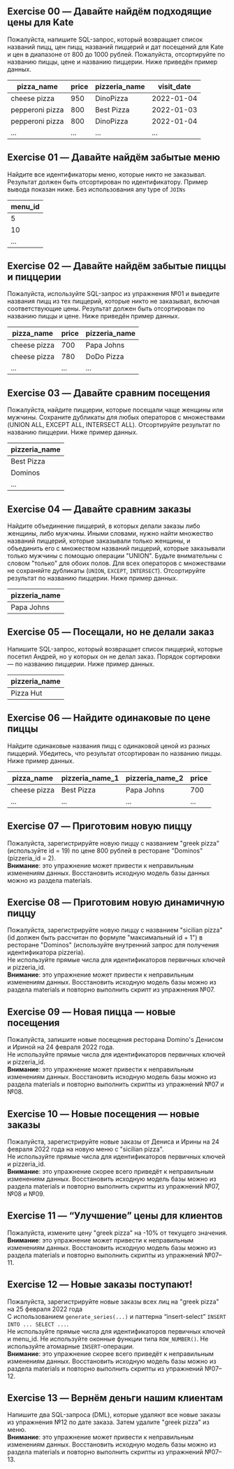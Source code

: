 ## Exercise 00 — Давайте найдём подходящие цены для Kate
Пожалуйста, напишите SQL-запрос, который возвращает список названий пицц, цен пицц, названий пиццерий и дат посещений для Kate и цен в диапазоне от 800 до 1000 рублей. Пожалуйста, отсортируйте по названию пиццы, цене и названию пиццерии. Ниже приведён пример данных.

| pizza_name | price | pizzeria_name | visit_date |
| ------ | ------ | ------ | ------ |
| cheese pizza | 950 | DinoPizza | 2022-01-04 |
| pepperoni pizza | 800 | Best Pizza | 2022-01-03 |
| pepperoni pizza | 800 | DinoPizza | 2022-01-04 |
| ... | ... | ... | ... |

## Exercise 01 — Давайте найдём забытые меню
Найдите все идентификаторы меню, которые никто не заказывал. Результат должен быть отсортирован по идентификатору. Пример вывода показан ниже.
Без использования any type of `JOINs`

| menu_id |
| ------ |
| 5 |
| 10 |
| ... |

## Exercise 02 — Давайте найдём забытые пиццы и пиццерии
Пожалуйста, используйте SQL-запрос из упражнения №01 и выведите названия пицц из тех пиццерий, которые никто не заказывал, включая соответствующие цены. Результат должен быть отсортирован по названию пиццы и цене. Ниже приведён пример данных.

| pizza_name | price | pizzeria_name |
| ------ | ------ | ------ |
| cheese pizza | 700 | Papa Johns |
| cheese pizza | 780 | DoDo Pizza |
| ... | ... | ... |

## Exercise 03 — Давайте сравним посещения
Пожалуйста, найдите пиццерии, которые посещали чаще женщины или мужчины. Сохраните дубликаты для любых операторов с множествами (UNION ALL, EXCEPT ALL, INTERSECT ALL). Отсортируйте результат по названию пиццерии. Ниже пример данных.

| pizzeria_name | 
| ------ | 
| Best Pizza | 
| Dominos |
| ... |

## Exercise 04 — Давайте сравним заказы
Найдите объединение пиццерий, в которых делали заказы либо женщины, либо мужчины. Иными словами, нужно найти множество названий пиццерий, которые заказывали только женщины, и объединить его с множеством названий пиццерий, которые заказывали только мужчины с помощью операции "UNION". Будьте внимательны с словом "только" для обоих полов. Для всех операторов с множествами не сохраняйте дубликаты (`UNION`, `EXCEPT`, `INTERSECT`). Отсортируйте результат по названию пиццерии. Ниже пример данных.

| pizzeria_name | 
| ------ | 
| Papa Johns |

## Exercise 05 — Посещали, но не делали заказ
Напишите SQL-запрос, который возвращает список пиццерий, которые посетил Андрей, но у которых он не делал заказ. Порядок сортировки — по названию пиццерии. Ниже пример данных.

| pizzeria_name | 
| ------ | 
| Pizza Hut |

## Exercise 06 — Найдите одинаковые по цене пиццы
Найдите одинаковые названия пицц с одинаковой ценой из разных пиццерий. Убедитесь, что результат отсортирован по названию пиццы. Ниже пример данных.

| pizza_name | pizzeria_name_1 | pizzeria_name_2 | price |
| ------ | ------ | ------ | ------ |
| cheese pizza | Best Pizza | Papa Johns | 700 |
| ... | ... | ... | ... |

## Exercise 07 — Приготовим новую пиццу
Пожалуйста, зарегистрируйте новую пиццу с названием "greek pizza" (используйте id = 19) по цене 800 рублей в ресторане "Dominos" (pizzeria_id = 2).  
**Внимание**: это упражнение может привести к неправильным изменениям данных. Восстановить исходную модель базы данных можно из раздела materials.

## Exercise 08 — Приготовим новую динамичную пиццу
Пожалуйста, зарегистрируйте новую пиццу с названием "sicilian pizza" (id должен быть рассчитан по формуле "максимальный id + 1") в ресторане "Dominos" (используйте внутренний запрос для получения идентификатора pizzeria).  
Не используйте прямые числа для идентификаторов первичных ключей и pizzeria_id.  
**Внимание**: это упражнение может привести к неправильным изменениям данных. Восстановить исходную модель базы можно из раздела materials и повторно выполнить скрипт из упражнения №07.

## Exercise 09 — Новая пицца — новые посещения
Пожалуйста, запишите новые посещения ресторана Domino's Денисом и Ириной на 24 февраля 2022 года.  
Не используйте прямые числа для идентификаторов первичных ключей и pizzeria_id.  
**Внимание**: это упражнение может привести к неправильным изменениям данных. Восстановить исходную модель базы можно из раздела materials и повторно выполнить скрипты из упражнений №07 и №08.

## Exercise 10 — Новые посещения — новые заказы
Пожалуйста, зарегистрируйте новые заказы от Дениса и Ирины на 24 февраля 2022 года на новую меню с "sicilian pizza".  
Не используйте прямые числа для идентификаторов первичных ключей и pizzeria_id.  
**Внимание**: это упражнение скорее всего приведёт к неправильным изменениям данных. Восстановить исходную модель базы можно из раздела materials и повторно выполнить скрипты из упражнений №07, №08 и №09.

## Exercise 11 — “Улучшение” цены для клиентов
Пожалуйста, измените цену "greek pizza" на -10% от текущего значения.  
**Внимание**: это упражнение может привести к неправильным изменениям данных. Восстановить исходную модель базы можно из раздела materials и повторно выполнить скрипты из упражнений №07–11.

## Exercise 12 — Новые заказы поступают!
Пожалуйста, зарегистрируйте новые заказы всех лиц на "greek pizza" на 25 февраля 2022 года  
С использованием `generate_series(...)` и паттерна “insert-select” `INSERT INTO ... SELECT ...`.  
Не используйте прямые числа для идентификаторов первичных ключей и menu_id. Не используйте оконные функции типа `ROW_NUMBER()`. Не используйте атомарные `INSERT`-операции.  
**Внимание**: это упражнение скорее всего приведёт к неправильным изменениям данных. Восстановить исходную модель базы можно из раздела materials и повторно выполнить скрипты из упражнений №07–12.

## Exercise 13 — Вернём деньги нашим клиентам
Напишите два SQL-запроса (DML), которые удаляют все новые заказы из упражнения №12 по дате заказа. Затем удалите "greek pizza" из меню.  
**Внимание**: это упражнение может привести к неправильным изменениям данных. Восстановить исходную модель базы можно из раздела materials и повторно выполнить скрипты из упражнений №07–13.
